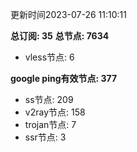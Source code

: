 更新时间2023-07-26 11:10:11

**总订阅: 35**
**总节点: 7634**
- vless节点: 6

**google ping有效节点: 377**
- ss节点: 209
- v2ray节点: 158
- trojan节点: 7
- ssr节点: 3
